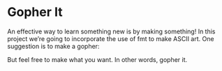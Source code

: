 # Gopher It

An effective way to learn something new is by making something! In this project we’re going to incorporate the use of fmt to make ASCII art. One suggestion is to make a gopher:

But feel free to make what you want. In other words, gopher it.

